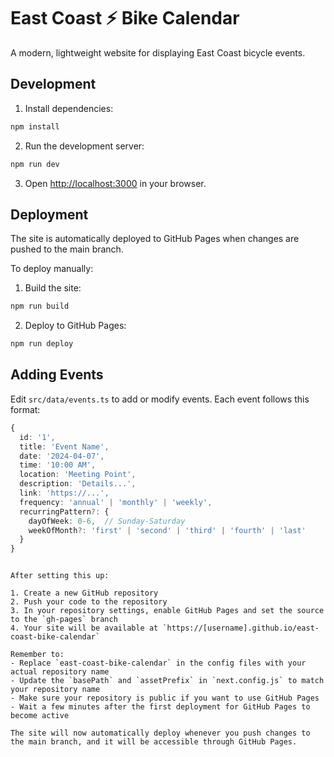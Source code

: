 # East Coast ⚡ Bike Calendar

A modern, lightweight website for displaying East Coast bicycle events.

## Development

1. Install dependencies:
```bash
npm install
```

2. Run the development server:
```bash
npm run dev
```

3. Open [http://localhost:3000](http://localhost:3000) in your browser.

## Deployment

The site is automatically deployed to GitHub Pages when changes are pushed to the main branch.

To deploy manually:

1. Build the site:
```bash
npm run build
```

2. Deploy to GitHub Pages:
```bash
npm run deploy
```

## Adding Events

Edit `src/data/events.ts` to add or modify events. Each event follows this format:

```typescript
{
  id: '1',
  title: 'Event Name',
  date: '2024-04-07',
  time: '10:00 AM',
  location: 'Meeting Point',
  description: 'Details...',
  link: 'https://...',
  frequency: 'annual' | 'monthly' | 'weekly',
  recurringPattern?: {
    dayOfWeek: 0-6,  // Sunday-Saturday
    weekOfMonth?: 'first' | 'second' | 'third' | 'fourth' | 'last'
  }
}
```
```

After setting this up:

1. Create a new GitHub repository
2. Push your code to the repository
3. In your repository settings, enable GitHub Pages and set the source to the `gh-pages` branch
4. Your site will be available at `https://[username].github.io/east-coast-bike-calendar`

Remember to:
- Replace `east-coast-bike-calendar` in the config files with your actual repository name
- Update the `basePath` and `assetPrefix` in `next.config.js` to match your repository name
- Make sure your repository is public if you want to use GitHub Pages
- Wait a few minutes after the first deployment for GitHub Pages to become active

The site will now automatically deploy whenever you push changes to the main branch, and it will be accessible through GitHub Pages. 